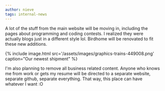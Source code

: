 ```yaml
---
author: nieve
tags: internal-news
---
```


A lot of the stuff from the main website will be moving in, including the pages about programming and coding contests. I realized they were actually blogs just in a different style lol. Birdhome will be renovated to fit these new additions.

{% include image.html src='/assets/images/graphics-trains-449008.png' caption="Our newest shipment" %}


I'm also planning to remove all business related content. Anyone who knows me from work or gets my resume will be directed to a separate website, separate github, separate everything. That way, this place can have whatever I want :O

